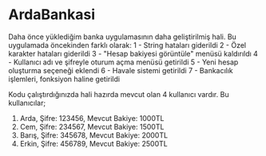 # ArdaBankasi
Daha önce yüklediğim banka uygulamasının daha geliştirilmiş hali.
Bu uygulamada öncekinden farklı olarak:
1 - String hataları giderildi
2 - Özel karakter hataları giderildi
3 - "Hesap bakiyesi görüntüle" menüsü kaldırıldı
4 - Kullanıcı adı ve şifreyle oturum açma menüsü getirildi
5 - Yeni hesap oluşturma seçeneği eklendi
6 - Havale sistemi getirildi
7 - Bankacılık işlemleri, fonksiyon haline getirildi

Kodu çalıştırdığınızda hali hazırda mevcut olan 4 kullanıcı vardır.
Bu kullanıcılar;
1. Arda, Şifre: 123456, Mevcut Bakiye: 1000TL
2. Cem, Şifre: 234567, Mevcut Bakiye: 1500TL
3. Barış, Şifre: 345678, Mevcut Bakiye: 2000TL
4. Erkin, Şifre: 456789, Mevcut Bakiye: 2500TL
